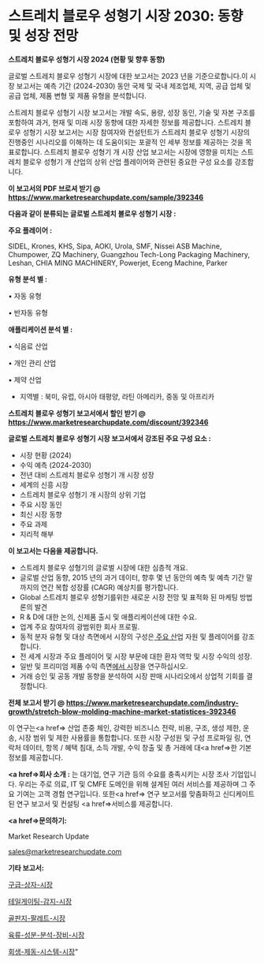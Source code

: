 # 스트레치 블로우 성형기 시장 2030: 동향 및 성장 전망

<strong>스트레치 블로우 성형기 시장 2024 (현황 및 향후 동향)</strong>

글로벌 스트레치 블로우 성형기 시장에 대한 보고서는 2023 년을 기준으로합니다.이 시장 보고서는 예측 기간 (2024-2030) 동안 국제 및 국내 제조업체, 지역, 공급 업체 및 공급 업체, 제품 변형 및 제품 유형을 분석합니다.

스트레치 블로우 성형기 시장 보고서는 개발 속도, 용량, 성장 동인, 기술 및 자본 구조를 포함하여 과거, 현재 및 미래 시장 동향에 대한 자세한 정보를 제공합니다. 스트레치 블로우 성형기 시장 보고서는 시장 참여자와 컨설턴트가 스트레치 블로우 성형기 시장의 진행중인 시나리오를 이해하는 데 도움이되는 포괄적 인 세부 정보를 제공하는 것을 목표로합니다. 스트레치 블로우 성형기 개 시장 산업 보고서는 시장에 영향을 미치는 스트레치 블로우 성형기 개 산업의 상위 산업 플레이어와 관련된 중요한 구성 요소를 강조합니다.



<strong>이 보고서의 PDF 브로셔 받기 @ <a href=https://www.marketresearchupdate.com/sample/392346>https://www.marketresearchupdate.com/sample/392346</a></strong>



<strong>다음과 같이 분류되는 글로벌 스트레치 블로우 성형기 시장 :</strong>



<strong>주요 플레이어 :</strong>

SIDEL, Krones, KHS, Sipa, AOKI, Urola, SMF, Nissei ASB Machine, Chumpower, ZQ Machinery, Guangzhou Tech-Long Packaging Machinery, Leshan, CHIA MING MACHINERY, Powerjet, Eceng Machine, Parker



<strong>유형 분석 별 :</strong>

• 자동 유형

• 반자동 유형



<strong>애플리케이션 분석 별 :</strong>

• 식음료 산업

• 개인 관리 산업

• 제약 산업

<ul>
  <li>지역별 : 북미, 유럽, 아시아 태평양, 라틴 아메리카, 중동 및 아프리카</li>
</ul>


<strong>스트레치 블로우 성형기 보고서에서 할인 받기 @ <a href=https://www.marketresearchupdate.com/discount/392346>https://www.marketresearchupdate.com/discount/392346</a></strong>



<strong>글로벌 스트레치 블로우 성형기 시장 보고서에서 강조된 주요 구성 요소 :</strong>
<ul>
  <li>시장 현황 (2024)</li>
  <li>수익 예측 (2024-2030)</li>
  <li>전년 대비 스트레치 블로우 성형기 개 시장 성장</li>
  <li>세계의 신흥 시장</li>
  <li>스트레치 블로우 성형기 개 시장의 상위 기업</li>
  <li>주요 시장 동인</li>
  <li>최신 시장 동향</li>
  <li>주요 과제</li>
  <li>지리적 해부</li>
</ul>


<strong>이 보고서는 다음을 제공합니다.</strong>
<ul>
  <li>스트레치 블로우 성형기의 글로벌 시장에 대한 심층적 개요.</li>
  <li>글로벌 산업 동향, 2015 년의 과거 데이터, 향후 몇 년 동안의 예측 및 예측 기간 말까지의 연간 복합 성장률 (CAGR) 예상치를 평가합니다.</li>
  <li>Global 스트레치 블로우 성형기를위한 새로운 시장 전망 및 표적화 된 마케팅 방법론의 발견</li>
  <li>R &amp; D에 대한 논의, 신제품 출시 및 애플리케이션에 대한 수요.</li>
  <li>업계 주요 참여자의 광범위한 회사 프로필.</li>
  <li>동적 분자 유형 및 대상 측면에서 시장의 구성은<a href=> 주요 산</a>업 자원 및 플레이어를 강조합니다.</li>
  <li>전 세계 시장과 주요 플레이어 및 시장 부문에 대한 환자 역학 및 시장 수익의 성장.</li>
  <li>일반 및 프리미엄 제품 수익 측면<a href=>에서 시</a>장을 연구하십시오.</li>
  <li>거래 승인 및 공동 개발 동향을 분석하여 시장 판매 시나리오에서 상업적 기회를 결정합니다.</li>
</ul>



<strong>전체 보고서 받기 @ <a href=https://www.marketresearchupdate.com/industry-growth/stretch-blow-molding-machine-market-statistices-392346>https://www.marketresearchupdate.com/industry-growth/stretch-blow-molding-machine-market-statistices-392346</a></strong>

이 연구는<a href=> 산업 존중</a> 체인, 강력한 비즈니스 전략, 비용, 구조, 생성 제한, 운송, 시장 범위 및 제한 사용률을 통합합니다. 또한 시장 구성원 및 구성 프로파일 링, 연락처 데이터, 항목 / 혜택 침대, 소득 개발, 수익 창출 및 총 거래에 대<a href=>한 기본 </a>정보를 제공합니다.



<strong><a href=>회사 소</a>개 :</strong>
는 대기업, 연구 기관 등의 수요를 충족시키는 시장 조사 기업입니다. 우리는 주로 의료, IT 및 CMFE 도메인을 위해 설계된 여러 서비스를 제공하며 그 주요 기여는 고객 경험 연구입니다. 또한<a href=> 연구 보</a>고서를 맞춤화하고 신디케이트 된 연구 보고서 및 컨설팅 <a href=>서비스</a>를 제공합니다.



<strong><a href=>문의하기:</a></strong>

Market Research Update

sales@marketresearchupdate.com



<strong>기타 보고서:</strong>

<a href=https://www.linkedin.com/pulse/구급-상자-시장-현재-및-미래-성장-2029-market-matrix-musings-analysis/>구급-상자-시장</a>

<a href=https://www.linkedin.com/pulse/테일게이팅-감지-시장-규모-및-성장-2023-survey-spotlight-pro-24-analysis-uzcmf/>테일게이팅-감지-시장</a>

<a href=https://www.linkedin.com/pulse/골판지-팔레트-시장-세분화-연구-및-목표-고객2029년-analytics-avenue-adventures-24-ana-ukrff/>골판지-팔레트-시장</a>

<a href=https://www.linkedin.com/pulse/육류-성분-분석-장비-시장-진입-전략-및-위험-평가2030년-xyucf/>육류-성분-분석-장비-시장</a>

<a href=https://www.linkedin.com/pulse/회생-제동-시스템-시장-동향-및-성장-전망-consumer-connection-chronicles-24--pf5tf/>회생-제동-시스템-시장</a>"
